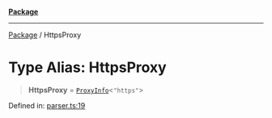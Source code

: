 [**Package**](../README.md)

***

[Package](../globals.md) / HttpsProxy

# Type Alias: HttpsProxy

> **HttpsProxy** = [`ProxyInfo`](ProxyInfo.md)\<`"https"`\>

Defined in: [parser.ts:19](https://github.com/AlexXanderGrib/proxy-master/blob/ca5aa337e3a3c6ac87453a9ce0f2477b801f4bc9/src/parser.ts#L19)
